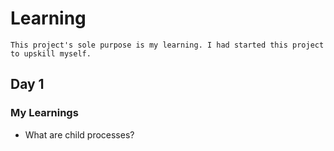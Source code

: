 # Learning

`This project's sole purpose is my learning. I had started this project to upskill myself.`

## Day 1

### My Learnings

- What are child processes?
